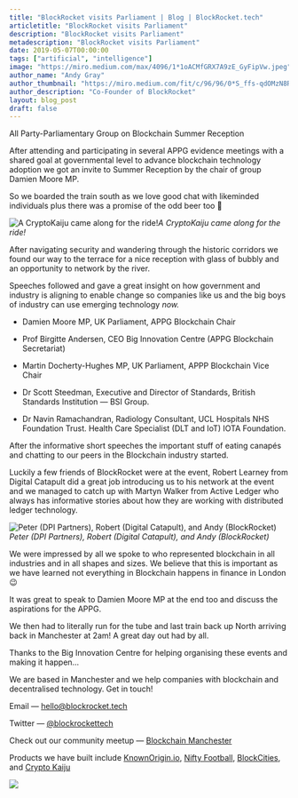 ```yaml
---
title: "BlockRocket visits Parliament | Blog | BlockRocket.tech"
articletitle: "BlockRocket visits Parliament"
description: "BlockRocket visits Parliament"
metadescription: "BlockRocket visits Parliament"
date: 2019-05-07T00:00:00
tags: ["artificial", "intelligence"]
image: "https://miro.medium.com/max/4096/1*1oACMfGRX7A9zE_GyFipVw.jpeg"
author_name: "Andy Gray"
author_thumbnail: "https://miro.medium.com/fit/c/96/96/0*S_ffs-qdOMzN8RIa."
author_description: "Co-Founder of BlockRocket"
layout: blog_post
draft: false
---
```

All Party-Parliamentary Group on Blockchain Summer Reception

After attending and participating in several APPG evidence meetings with a shared goal at governmental level to advance blockchain technology adoption we got an invite to Summer Reception by the chair of group Damien Moore MP.

So we boarded the train south as we love good chat with likeminded individuals plus there was a promise of the odd beer too 🍻

![A CryptoKaiju came along for the ride!](https://cdn-images-1.medium.com/max/4096/1*1oACMfGRX7A9zE_GyFipVw.jpeg)*A CryptoKaiju came along for the ride!*

After navigating security and wandering through the historic corridors we found our way to the terrace for a nice reception with glass of bubbly and an opportunity to network by the river.

Speeches followed and gave a great insight on how government and industry is aligning to enable change so companies like us and the big boys of industry can use emerging technology *now.*

* Damien Moore MP, UK Parliament, APPG Blockchain Chair

* Prof Birgitte Andersen, CEO Big Innovation Centre (APPG Blockchain Secretariat)

* Martin Docherty-Hughes MP, UK Parliament, APPP Blockchain Vice Chair

* Dr Scott Steedman, Executive and Director of Standards, British Standards Institution — BSI Group.

* Dr Navin Ramachandran, Radiology Consultant, UCL Hospitals NHS Foundation Trust. Health Care Specialist (DLT and IoT) IOTA Foundation.

After the informative short speeches the important stuff of eating canapés and chatting to our peers in the Blockchain industry started.

Luckily a few friends of BlockRocket were at the event, Robert Learney from Digital Catapult did a great job introducing us to his network at the event and we managed to catch up with Martyn Walker from Active Ledger who always has informative stories about how they are working with distributed ledger technology.

![Peter (DPI Partners), Robert (Digital Catapult), and Andy (BlockRocket)](https://cdn-images-1.medium.com/max/2000/1*lbWDWS4Xk69tUkzDLeijLQ.png)*Peter (DPI Partners), Robert (Digital Catapult), and Andy (BlockRocket)*

We were impressed by all we spoke to who represented blockchain in all industries and in all shapes and sizes. We believe that this is important as we have learned not everything in Blockchain happens in finance in London 😉

It was great to speak to Damien Moore MP at the end too and discuss the aspirations for the APPG.

We then had to literally run for the tube and last train back up North arriving back in Manchester at 2am! A great day out had by all.

Thanks to the Big Innovation Centre for helping organising these events and making it happen…

We are based in Manchester and we help companies with blockchain and decentralised technology. Get in touch!

Email — hello@blockrocket.tech

Twitter — [@blockrockettech](https://twitter.com/blockrockettech)

Check out our community meetup — [Blockchain Manchester](https://meetup.com/BlockchainManchesterMeetup)

Products we have built include [KnownOrigin.io](http://dapp.knownorigin.io), [Nifty Football](http://niftyfootball.cards), [BlockCities](http://BlockCities.co), and [Crypto Kaiju](http://CryptoKaiju.io)

![](https://cdn-images-1.medium.com/max/2000/1*NCW1KcI7_nY_Ffn8d9Uw5Q.png)
